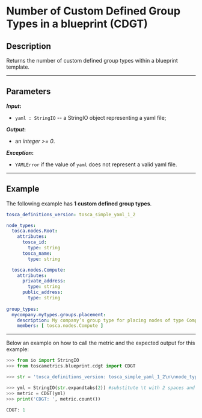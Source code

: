 # Number of Custom Defined Group Types in a blueprint (CDGT)

## Description

Returns the number of custom defined group types within a blueprint template.

---

## Parameters

**_Input_:**

* ```yaml : StringIO``` -- a StringIO object representing a yaml file;

**_Output_:** 

* an _integer >= 0_.

**_Exception_:**

* ```YAMLError``` if the value of ```yaml``` does not represent a valid yaml file. 

---

## Example
The following example has **1 custom defined group types**.

``` yaml
tosca_definitions_version: tosca_simple_yaml_1_2

node_types:
  tosca.nodes.Root:
    attributes:
      tosca_id:
        type: string
      tosca_name:
        type: string

  tosca.nodes.Compute:
    attributes:
      private_address:
        type: string
      public_address:
        type: string
        
group_types:
  mycompany.mytypes.groups.placement:
    description: My company’s group type for placing nodes of type Compute
    members: [ tosca.nodes.Compute ]
```

---

Below an example on how to call the metric and the expected output for this example:

```python
>>> from io import StringIO
>>> from toscametrics.blueprint.cdgt import CDGT

>>> str = 'tosca_definitions_version: tosca_simple_yaml_1_2\n\nnode_types:\n  tosca.nodes.Root:\n    attributes:\n      tosca_id:\n        type: string\n      tosca_name:\n        type: string\n\n  tosca.nodes.Compute:\n    attributes:\n      private_address:\n        type: string\n      public_address:\n        type: string\n        \ngroup_types:\n  mycompany.mytypes.groups.placement:\n    description: My companyâ€™s group type for placing nodes of type Compute\n    members: [ tosca.nodes.Compute ]\n'

>>> yml = StringIO(str.expandtabs(2)) #substitute \t with 2 spaces and create the StringIO object
>>> metric = CDGT(yml)
>>> print('CDGT: ', metric.count())

CDGT: 1
```